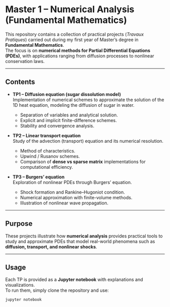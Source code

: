 # Master 1 – Numerical Analysis (Fundamental Mathematics)

This repository contains a collection of practical projects (*Travaux Pratiques*) carried out during my first year of Master’s degree in **Fundamental Mathematics**.  
The focus is on **numerical methods for Partial Differential Equations (PDEs)**, with applications ranging from diffusion processes to nonlinear conservation laws.

---

## Contents

- **TP1 – Diffusion equation (sugar dissolution model)**  
  Implementation of numerical schemes to approximate the solution of the 1D heat equation, modeling the diffusion of sugar in water.  
  - Separation of variables and analytical solution.  
  - Explicit and implicit finite-difference schemes.  
  - Stability and convergence analysis.  

- **TP2 – Linear transport equation**  
  Study of the advection (transport) equation and its numerical resolution.  
  - Method of characteristics.  
  - Upwind / Rusanov schemes.  
  - Comparison of **dense vs sparse matrix** implementations for computational efficiency.  

- **TP3 – Burgers’ equation**  
  Exploration of nonlinear PDEs through Burgers’ equation.  
  - Shock formation and Rankine–Hugoniot condition.  
  - Numerical approximation with finite-volume methods.  
  - Illustration of nonlinear wave propagation.  

---

## Purpose

These projects illustrate how **numerical analysis** provides practical tools to study and approximate PDEs that model real-world phenomena such as **diffusion, transport, and nonlinear shocks**.

---

## Usage

Each TP is provided as a **Jupyter notebook** with explanations and visualizations.  
To run them, simply clone the repository and use:

```bash
jupyter notebook
